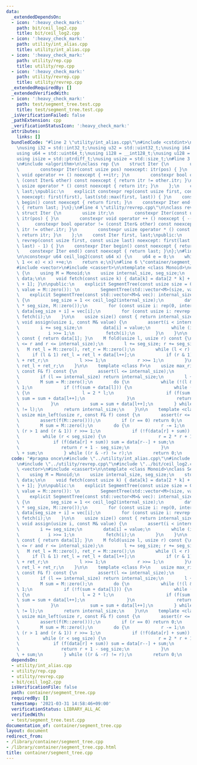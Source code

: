 ```yaml
---
data:
  _extendedDependsOn:
  - icon: ':heavy_check_mark:'
    path: bit/ceil_log2.cpp
    title: bit/ceil_log2.cpp
  - icon: ':heavy_check_mark:'
    path: utility/int_alias.cpp
    title: utility/int_alias.cpp
  - icon: ':heavy_check_mark:'
    path: utility/rep.cpp
    title: utility/rep.cpp
  - icon: ':heavy_check_mark:'
    path: utility/revrep.cpp
    title: utility/revrep.cpp
  _extendedRequiredBy: []
  _extendedVerifiedWith:
  - icon: ':heavy_check_mark:'
    path: test/segment_tree.test.cpp
    title: test/segment_tree.test.cpp
  _isVerificationFailed: false
  _pathExtension: cpp
  _verificationStatusIcon: ':heavy_check_mark:'
  attributes:
    links: []
  bundledCode: "#line 2 \"utility/int_alias.cpp\"\n#include <cstdint>\n#include <cstddef>\n\
    \nusing i32 = std::int32_t;\nusing u32 = std::uint32_t;\nusing i64 = std::int64_t;\n\
    using u64 = std::uint64_t;\nusing i128 = __int128_t;\nusing u128 = __uint128_t;\n\
    using isize = std::ptrdiff_t;\nusing usize = std::size_t;\n#line 3 \"utility/rep.cpp\"\
    \n#include <algorithm>\n\nclass rep {\n    struct Iter {\n        usize itr;\n\
    \        constexpr Iter(const usize pos) noexcept: itr(pos) { }\n        constexpr\
    \ void operator ++ () noexcept { ++itr; }\n        constexpr bool operator !=\
    \ (const Iter& other) const noexcept { return itr != other.itr; }\n        constexpr\
    \ usize operator * () const noexcept { return itr; }\n    };\n    const Iter first,\
    \ last;\npublic:\n    explicit constexpr rep(const usize first, const usize last)\
    \ noexcept: first(first), last(std::max(first, last)) { }\n    constexpr Iter\
    \ begin() const noexcept { return first; }\n    constexpr Iter end() const noexcept\
    \ { return last; }\n};\n#line 4 \"utility/revrep.cpp\"\n\nclass revrep {\n   \
    \ struct Iter {\n        usize itr;\n        constexpr Iter(const usize pos) noexcept:\
    \ itr(pos) { }\n        constexpr void operator ++ () noexcept { --itr; }\n  \
    \      constexpr bool operator != (const Iter& other) const noexcept { return\
    \ itr != other.itr; }\n        constexpr usize operator * () const noexcept {\
    \ return itr; }\n    };\n    const Iter first, last;\npublic:\n    explicit constexpr\
    \ revrep(const usize first, const usize last) noexcept: first(last - 1), last(std::min(first,\
    \ last) - 1) { }\n    constexpr Iter begin() const noexcept { return first; }\n\
    \    constexpr Iter end() const noexcept { return last; }\n};\n#line 3 \"bit/ceil_log2.cpp\"\
    \n\nconstexpr u64 ceil_log2(const u64 x) {\n    u64 e = 0;\n    while (((u64)\
    \ 1 << e) < x) ++e;\n    return e;\n}\n#line 6 \"container/segment_tree.cpp\"\n\
    #include <vector>\n#include <cassert>\n\ntemplate <class Monoid>\nclass SegmentTree\
    \ {\n    using M = Monoid;\n    usize internal_size, seg_size;\n    std::vector<M>\
    \ data;\n\n    void fetch(const usize k) { data[k] = data[2 * k] + data[2 * k\
    \ + 1]; }\n\npublic:\n    explicit SegmentTree(const usize size = 0, const M&\
    \ value = M::zero()): \n        SegmentTree(std::vector<M>(size, value)) { }\n\
    \    explicit SegmentTree(const std::vector<M>& vec): internal_size(vec.size())\
    \ {\n        seg_size = 1 << ceil_log2(internal_size);\n        data = std::vector<M>(2\
    \ * seg_size, M::zero());\n        for (const usize i: rep(0, internal_size))\
    \ data[seg_size + i] = vec[i];\n        for (const usize i: revrep(1, seg_size))\
    \ fetch(i);\n    }\n\n    usize size() const { return internal_size; }\n\n   \
    \ void assign(usize i, const M& value) {\n        assert(i < internal_size);\n\
    \        i += seg_size;\n        data[i] = value;\n        while (i > 1) {\n \
    \           i >>= 1;\n            fetch(i);\n        }\n    }\n\n    M fold()\
    \ const { return data[1]; }\n    M fold(usize l, usize r) const {\n        assert(l\
    \ <= r and r <= internal_size);\n        l += seg_size; r += seg_size;\n     \
    \   M ret_l = M::zero(), ret_r = M::zero();\n        while (l < r) {\n       \
    \     if (l & 1) ret_l = ret_l + data[l++];\n            if (r & 1) ret_r = data[--r]\
    \ + ret_r;\n            l >>= 1;\n            r >>= 1;\n        }\n        return\
    \ ret_l + ret_r;\n    }\n\n    template <class F>\n    usize max_right(usize l,\
    \ const F& f) const {\n        assert(l <= internal_size);\n        assert(f(M::zero()));\n\
    \        if (l == internal_size) return internal_size;\n        l += seg_size;\n\
    \        M sum = M::zero();\n        do {\n            while (!(l & 1)) l >>=\
    \ 1;\n            if (!f(sum + data[l])) {\n                while (l < seg_size)\
    \ {\n                    l = 2 * l;\n                    if (f(sum + data[l]))\
    \ sum = sum + data[l++];\n                }\n                return l - seg_size;\n\
    \            }\n            sum = sum + data[l++];\n        } while ((l & -l)\
    \ != l);\n        return internal_size;\n    }\n\n    template <class F>\n   \
    \ usize min_left(usize r, const F& f) const {\n        assert(r <= internal_size);\n\
    \        assert(f(M::zero()));\n        if (r == 0) return 0;\n        r += seg_size;\n\
    \        M sum = M::zero();\n        do {\n            r -= 1;\n            while\
    \ (r > 1 and (r & 1)) r >>= 1;\n            if (!f(data[r] + sum)) {\n       \
    \         while (r < seg_size) {\n                    r = 2 * r + 1;\n       \
    \             if (f(data[r] + sum)) sum = data[r--] + sum;\n                }\n\
    \                return r + 1 - seg_size;\n            }\n            sum = data[r]\
    \ + sum;\n        } while ((r & -r) != r);\n        return 0;\n    }\n};\n"
  code: "#pragma once\n#include \"../utility/int_alias.cpp\"\n#include \"../utility/rep.cpp\"\
    \n#include \"../utility/revrep.cpp\"\n#include \"../bit/ceil_log2.cpp\"\n#include\
    \ <vector>\n#include <cassert>\n\ntemplate <class Monoid>\nclass SegmentTree {\n\
    \    using M = Monoid;\n    usize internal_size, seg_size;\n    std::vector<M>\
    \ data;\n\n    void fetch(const usize k) { data[k] = data[2 * k] + data[2 * k\
    \ + 1]; }\n\npublic:\n    explicit SegmentTree(const usize size = 0, const M&\
    \ value = M::zero()): \n        SegmentTree(std::vector<M>(size, value)) { }\n\
    \    explicit SegmentTree(const std::vector<M>& vec): internal_size(vec.size())\
    \ {\n        seg_size = 1 << ceil_log2(internal_size);\n        data = std::vector<M>(2\
    \ * seg_size, M::zero());\n        for (const usize i: rep(0, internal_size))\
    \ data[seg_size + i] = vec[i];\n        for (const usize i: revrep(1, seg_size))\
    \ fetch(i);\n    }\n\n    usize size() const { return internal_size; }\n\n   \
    \ void assign(usize i, const M& value) {\n        assert(i < internal_size);\n\
    \        i += seg_size;\n        data[i] = value;\n        while (i > 1) {\n \
    \           i >>= 1;\n            fetch(i);\n        }\n    }\n\n    M fold()\
    \ const { return data[1]; }\n    M fold(usize l, usize r) const {\n        assert(l\
    \ <= r and r <= internal_size);\n        l += seg_size; r += seg_size;\n     \
    \   M ret_l = M::zero(), ret_r = M::zero();\n        while (l < r) {\n       \
    \     if (l & 1) ret_l = ret_l + data[l++];\n            if (r & 1) ret_r = data[--r]\
    \ + ret_r;\n            l >>= 1;\n            r >>= 1;\n        }\n        return\
    \ ret_l + ret_r;\n    }\n\n    template <class F>\n    usize max_right(usize l,\
    \ const F& f) const {\n        assert(l <= internal_size);\n        assert(f(M::zero()));\n\
    \        if (l == internal_size) return internal_size;\n        l += seg_size;\n\
    \        M sum = M::zero();\n        do {\n            while (!(l & 1)) l >>=\
    \ 1;\n            if (!f(sum + data[l])) {\n                while (l < seg_size)\
    \ {\n                    l = 2 * l;\n                    if (f(sum + data[l]))\
    \ sum = sum + data[l++];\n                }\n                return l - seg_size;\n\
    \            }\n            sum = sum + data[l++];\n        } while ((l & -l)\
    \ != l);\n        return internal_size;\n    }\n\n    template <class F>\n   \
    \ usize min_left(usize r, const F& f) const {\n        assert(r <= internal_size);\n\
    \        assert(f(M::zero()));\n        if (r == 0) return 0;\n        r += seg_size;\n\
    \        M sum = M::zero();\n        do {\n            r -= 1;\n            while\
    \ (r > 1 and (r & 1)) r >>= 1;\n            if (!f(data[r] + sum)) {\n       \
    \         while (r < seg_size) {\n                    r = 2 * r + 1;\n       \
    \             if (f(data[r] + sum)) sum = data[r--] + sum;\n                }\n\
    \                return r + 1 - seg_size;\n            }\n            sum = data[r]\
    \ + sum;\n        } while ((r & -r) != r);\n        return 0;\n    }\n};\n"
  dependsOn:
  - utility/int_alias.cpp
  - utility/rep.cpp
  - utility/revrep.cpp
  - bit/ceil_log2.cpp
  isVerificationFile: false
  path: container/segment_tree.cpp
  requiredBy: []
  timestamp: '2021-03-31 14:58:46+09:00'
  verificationStatus: LIBRARY_ALL_AC
  verifiedWith:
  - test/segment_tree.test.cpp
documentation_of: container/segment_tree.cpp
layout: document
redirect_from:
- /library/container/segment_tree.cpp
- /library/container/segment_tree.cpp.html
title: container/segment_tree.cpp
---
```

